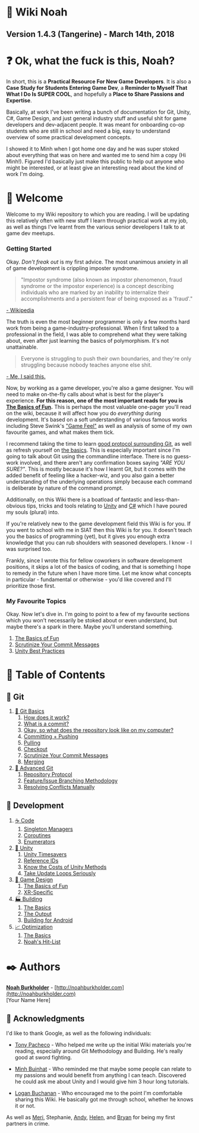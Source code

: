 # :tangerine: Wiki Noah

## Version 1.4.3 (Tangerine) - March 14th, 2018

# :question: Ok, what the fuck is this, Noah?

In short, this is a **Practical Resource For New Game Developers**. It is also a **Case Study for Students Entering Game Dev**, a **Reminder to Myself That What I Do Is SUPER COOL**, and hopefully a **Place to Share Passions and Expertise**.

Basically, at work I've been writing a bunch of documentation for Git, Unity, C#, Game Design, and just general industry stuff and useful shit for game developers and dev-adjacent people. It was meant for onboarding co-op students who are still in school and need a big, easy to understand overview of some practical development concepts.

I showed it to Minh when I got home one day and he was super stoked about everything that was on here and wanted me to send him a copy (Hi Minh!). Figured I'd basically just make this public to help out anyone who might be interested, or at least give an interesting read about the kind of work I'm doing.

# :wave: Welcome

Welcome to my Wiki repository to which you are reading. I will be updating this relatively often with new stuff I learn through practical work at my job, as well as things I've learnt from the various senior developers I talk to at game dev meetups.

### Getting Started

Okay. *Don't freak out* is my first advice. The most unanimous anxiety in all of game development is crippling imposter syndrome.

> "Impostor syndrome (also known as impostor phenomenon, fraud syndrome or the impostor experience) is a concept describing individuals who are marked by an inability to internalize their accomplishments and a persistent fear of being exposed as a 'fraud'."

[- Wikipedia](https://en.wikipedia.org/wiki/Impostor_syndrome)

The truth is even the most beginner programmer is only a few months hard work from being a game-industry-professional. When I first talked to a professional in the field, I was able to comprehend what they were talking about, even after just learning the basics of polymorphism. It's not unattainable.

> Everyone is struggling to push their own boundaries, and they're only struggling because nobody teaches anyone else shit.

[- Me, I said this.](#getting-started)

Now, by working as a game developer, you're also a game designer. You will need to make on-the-fly calls about what is best for the player's experience. **For this reason, one of the most important reads for you is [The Basics of Fun](development.md#the-basics-of-fun).** This is perhaps the most valuable one-pager you'll read on the wiki, because it will affect how you do *everything* during development. It's based on a soft understanding of various famous works including Steve Swink's ["Game Feel"](https://en.wikipedia.org/wiki/Game_feel) as well as analysis of some of my own favourite games, and what makes them tick.

I recommend taking the time to learn [good protocol surrounding Git](git.md#repository-protocol), as well as refresh yourself on [the basics](git.md#-git-basics). This is especially important since I'm going to talk about Git using the commandline interface. There is no guess-work involved, and there aren't any confirmation boxes saying *"ARE YOU SURE?"*. This is mostly because it's how I learnt Git, but it comes with the added benefit of feeling like a hacker-wiz, and you also gain a better understanding of the underlying operations simply because each command is deliberate by nature of the command prompt.

Additionally, on this Wiki there is a boatload of fantastic and less-than-obvious tips, tricks and tools relating to [Unity](development.md#-unity) and [C#](development.md#-code) which I have poured my souls (plural) into.

If you're relatively new to the game development field this Wiki is for you. If you went to school with me in SIAT then this Wiki is for you. It doesn't teach you the basics of programming (yet), but it gives you enough extra knowledge that you can rub shoulders with seasoned developers. I know - I was surprised too.

Frankly, since I wrote this for fellow coworkers in software development positions, it skips a lot of the basics of coding, and that is something I hope to remedy in the future when I have more time. Let me know what concepts in particular - fundamental or otherwise - you'd like covered and I'll prioritize those first.

### My Favourite Topics

Okay. Now let's dive in. I'm going to point to a few of my favourite sections which you won't necessarily be stoked about or even understand, but maybe there's a spark in there. Maybe you'll understand something.

1. [The Basics of Fun](development.md#the-basics-of-fun)
2. [Scrutinize Your Commit Messages](git.md#scrutinize-your-commit-messages)
3. [Unity Best Practices](development.md#best-practices)

# :bookmark_tabs: Table of Contents

## :file_folder: Git

1. [:baby: Git Basics](git.md#-git-basics)
    1. [How does it work?](git.md#how-does-it-work)
    2. [What is a commit?](git.md#what-is-a-commit)
    3. [Okay, so what does the repository look like on my computer?](git.md#okay-so-what-does-the-repository-look-like-on-my-computer)
    4. [Committing + Pushing](git.md#committing-pushing)
    5. [Pulling](git.md#pulling)
    6. [Checkout](git.md#checkout)
    7. [Scrutinize Your Commit Messages](git.md#scrutinize-your-commit-messages)
    8. [Merging](git.md#merging)
2. [:japanese_ogre: Advanced Git](git.md#-advanced-git)
    1. [Repository Protocol](git.md#respository-protocol)
    2. [Feature/Issue Branching Methodology](git.md#featureissue-branching-methodology)
    3. [Resolving Conflicts Manually](git.md#resolving-conflicts-manually)


## :wrench: Development

1. [:coffee: Code](development.md#-code)
    1. [Singleton Managers](development.md#singleton-managers)
    2. [Coroutines](development.md#coroutines)
    3. [Enumerators](development.md#enumerators)
2. [:game_die: Unity](development.md#-unity)
    1. [Unity Timesavers](development.md#unity-timesavers)
    2. [Reference IDs](development.md#reference-ids)
    3. [Know the Costs of Unity Methods](development.md#know-the-costs-of-unity-methods)
    4. [Take Update Loops Seriously](development.md#take-update-loops-seriously)
3. [:space_invader: Game Design](development.md#game-design)
    1. [The Basics of Fun](development.md#the-basics-of-fun)
    2. [XR-Specific](development.md#xr-specific)
4. [:factory: Building](building.md)
    1. [The Basics](building.md#the-basics)
    2. [The Output](building.md#the-output)
    3. [Building for Android](building.md#building-for-android)
5. [:chart_with_upwards_trend: Optimization](optimization.md)
    1. [The Basics](optimization.md#the-basics)
    2. [Noah's Hit-List](optimization.md#noahs-hit-list)



# :black_nib: Authors

[**Noah Burkholder**](https://www.linkedin.com/in/nburkhol) - [http://noahburkholder.com](http://noahburkholder.com)  
[Your Name Here]

## :pray: Acknowledgments
I'd like to thank Google, as well as the following individuals:

- [Tony Pacheco](https://www.linkedin.com/in/tony-pacheco/) - Who helped me write up the initial Wiki materials you're reading, especially around Git Methodology and Building. He's really good at sword fighting.

- [Minh Buinhat](https://www.linkedin.com/in/nhatminh-bui-a2407573/) - Who reminded me that maybe some people can relate to my passions and would benefit from anything I can teach. Discovered he could ask me about Unity and I would give him 3 hour long tutorials.

- [Logan Buchanan](https://www.linkedin.com/in/logan-buchanan-90b8b3126/) - Who encouraged me to the point I'm comfortable sharing this Wiki. He basically got me through school, whether he knows it or not.

As well as [Meri](https://www.linkedin.com/in/meri-morganov-43818a21/), Stephanie, [Andy](https://www.linkedin.com/in/hao-tang-90947413b/), [Helen](https://www.linkedin.com/in/helen-terry/), and [Bryan](https://www.linkedin.com/in/bryanshen/) for being my first partners in crime.

